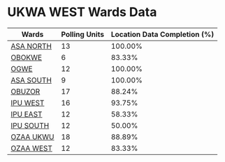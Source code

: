 
# UKWA  WEST Wards Data

| Wards | Polling Units | Location Data Completion (%) |
| ---- | ----- | ------- |
| [ASA NORTH](./wards/141-asa-north) | 13 | 100.00% |
| [OBOKWE](./wards/142-obokwe) | 6 | 83.33% |
| [OGWE](./wards/143-ogwe) | 12 | 100.00% |
| [ASA SOUTH](./wards/144-asa-south) | 9 | 100.00% |
| [OBUZOR](./wards/145-obuzor) | 17 | 88.24% |
| [IPU WEST](./wards/146-ipu-west) | 16 | 93.75% |
| [IPU  EAST](./wards/147-ipu-east) | 12 | 58.33% |
| [IPU   SOUTH](./wards/148-ipu-south) | 12 | 50.00% |
| [OZAA UKWU](./wards/149-ozaa-ukwu) | 18 | 88.89% |
| [OZAA  WEST](./wards/150-ozaa-west) | 12 | 83.33% |




